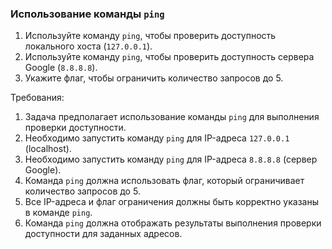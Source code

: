 
### Использование команды `ping`

1. Используйте команду `ping`, чтобы проверить доступность локального хоста (`127.0.0.1`).
2. Используйте команду `ping`, чтобы проверить доступность сервера Google (`8.8.8.8`).
3. Укажите флаг, чтобы ограничить количество запросов до 5.

Требования:
1. Задача предполагает использование команды `ping` для выполнения проверки доступности. 
2. Необходимо запустить команду `ping` для IP-адреса `127.0.0.1` (localhost). 
3. Необходимо запустить команду `ping` для IP-адреса `8.8.8.8` (сервер Google). 
4. Команда `ping` должна использовать флаг, который ограничивает количество запросов до 5. 
5. Все IP-адреса и флаг ограничения должны быть корректно указаны в команде `ping`. 
6. Команда `ping` должна отображать результаты выполнения проверки доступности для заданных адресов.